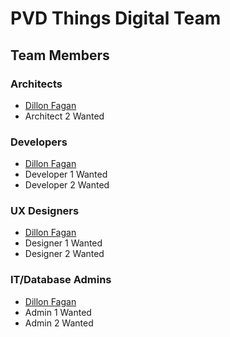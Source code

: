 # PVD Things Digital Team

## Team Members

### Architects 
- [Dillon Fagan](https://github.com/dillonfagan)
- Architect 2 Wanted

### Developers
- [Dillon Fagan](https://github.com/dillonfagan)
- Developer 1 Wanted
- Developer 2 Wanted

### UX Designers
- [Dillon Fagan](https://github.com/dillonfagan)
- Designer 1 Wanted
- Designer 2 Wanted

### IT/Database Admins
- [Dillon Fagan](https://github.com/dillonfagan)
- Admin 1 Wanted
- Admin 2 Wanted
